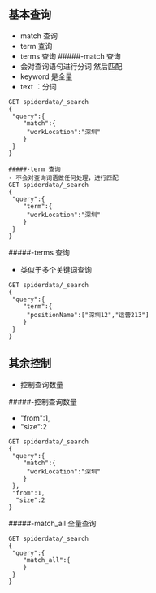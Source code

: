 ## 基本查询
- match 查询
- term 查询
- terms 查询
#####-match 查询
- 会对查询语句进行分词 然后匹配
- keyword 是全量
- text  ：分词
````
GET spiderdata/_search
{
 "query":{
    "match":{
     "workLocation":"深圳"
    }
 }
}
````
````
#####-term 查询
- 不会对查询词语做任何处理，进行匹配
GET spiderdata/_search
{
 "query":{
    "term":{
     "workLocation":"深圳"
    }
 }
}
````
#####-terms 查询
- 类似于多个关键词查询
````
GET spiderdata/_search
{
 "query":{
    "term":{
     "positionName":["深圳12","运营213"]
    }
 }
}
````
## 其余控制
- 控制查询数量

#####-控制查询数量
- "from":1,
- "size":2

````
GET spiderdata/_search
{
 "query":{
    "match":{
     "workLocation":"深圳"
    }
 },
 "from":1,
  "size":2
}
````

#####-match_all 全量查询
````
GET spiderdata/_search
{
 "query":{
    "match_all":{
    }
 }
}

````